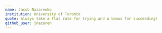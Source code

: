 ```yaml
---
name: Jacob Nazarenko
institution: University of Toronto
quote: Always take a flat rate for trying and a bonus for succeeding!
github_user: jnazaren
---
```

